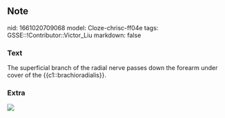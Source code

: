 ## Note
nid: 1661020709068
model: Cloze-chrisc-ff04e
tags: GSSE::!Contributor::Victor_Liu
markdown: false

### Text
The superficial branch of the radial nerve passes down the forearm under cover of the {{c1::brachioradialis}}.

### Extra
<img src="paste-b06c1000f045f97f83fe7b05619c7c3246ac6406.jpg">
